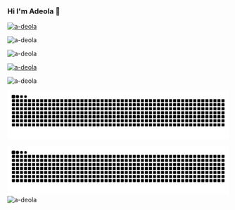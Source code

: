 ### Hi I'm Adeola 👋

[![a-deola](https://github-readme-stats.vercel.app/api/top-langs?username=a-deola&show_icons=true&locale=en&theme=material_palenight&hide_progress=true#gh-light-mode-only)](https://github-readme-stats#gh-light-mode-only)

![a-deola](https://github-readme-stats.vercel.app/api/top-langs?username=a-deola&show_icons=true&locale=en&layout=donut&theme=jolly&hide_progress=true#gh-dark-mode-only)

![a-deola](https://github-readme-streak-stats.herokuapp.com/?user=a-deola&theme=ambient_gradient)

[![a-deola](https://github-readme-stats.vercel.app/api?username=a-deola&show_icons=true&locale=en&rank_icon=github&theme=material_palenight&hide_title=true#gh-light-mode-only)](https://github-readme-stats#gh-light-mode-only)


![a-deola](https://github-readme-stats.vercel.app/api?username=a-deola&show_icons=true&locale=en&rank_icon=github&theme=jolly&hide_title=true#gh-dark-mode-only)

![a-deola](https://raw.githubusercontent.com/a-deola/a-deola/output/github-contribution-grid-snake-dark.svg#gh-dark-mode-only)

![a-deola](https://raw.githubusercontent.com/a-deola/a-deola/output/github-contribution-grid-snake.svg)
![a-deola](https://raw.githubusercontent.com/a-deola/a-deola/output/ocean.gif)



<!--
**a-deola/a-deola** is a ✨ _special_ ✨ repository because its `README.md` (this file) appears on your GitHub profile.

Here are some ideas to get you started:

- 🔭 I’m currently working on ...
- 🌱 I’m currently learning ...
- 👯 I’m looking to collaborate on ...
- 🤔 I’m looking for help with ...
- 💬 Ask me about ...
- 📫 How to reach me: ...
- 😄 Pronouns: ...
- ⚡ Fun fact: ...
-->
